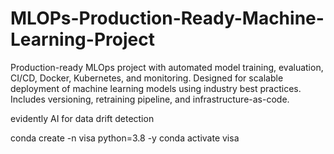 # MLOPs-Production-Ready-Machine-Learning-Project
Production-ready MLOps project with automated model training, evaluation, CI/CD, Docker, Kubernetes, and monitoring. Designed for scalable deployment of machine learning models using industry best practices. Includes versioning, retraining pipeline, and infrastructure-as-code.


evidently AI for data drift detection

conda create -n visa python=3.8 -y
conda activate visa
